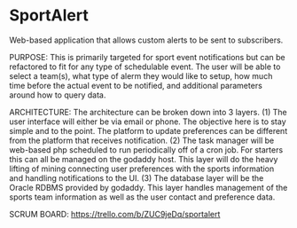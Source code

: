 # SportAlert
Web-based application that allows custom alerts to be sent to subscribers.

PURPOSE:
This is primarily targeted for sport event notifications but can be refactored to fit for any type of schedulable event. The user will be able to select a team(s), what type of alerm they would like to setup, how much time before the actual event to be notified, and additional parameters around how to query data. 

ARCHITECTURE:
The architecture can be broken down into 3 layers.
(1) The user interface will either be via email or phone. The objective here is to stay simple and to the point. The platform to update preferences can be different from the platform that receives notification.
(2) The task manager will be web-based php scheduled to run periodically off of a cron job. For starters this can all be managed on the godaddy host. This layer will do the heavy lifting of mining connecting user preferences with the sports information and handling notifications to the UI.
(3) The database layer will be the Oracle RDBMS provided by godaddy. This layer handles management of the sports team information as well as the user contact and preference data.

SCRUM BOARD:
https://trello.com/b/ZUC9jeDq/sportalert
